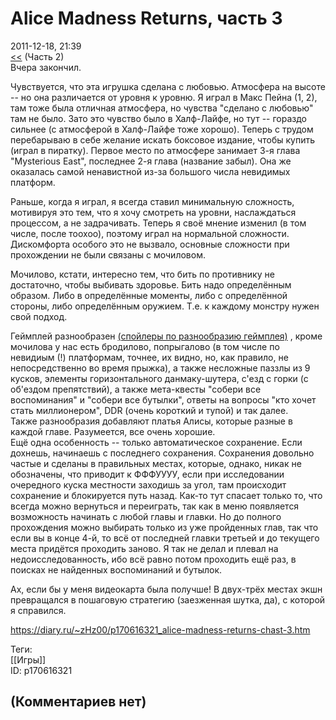Alice Madness Returns, часть 3
==============================

  
2011-12-18, 21:39  
  [<<](Alice%20Madness%20Returns,%20часть%202)  (Часть 2)   
 Вчера закончил.   
   
 Чувствуется, что эта игрушка сделана с любовью. Атмосфера на высоте -- но она различается от уровня к уровню. Я играл в Макс Пейна (1, 2), там тоже была отличная атмосфера, но чувства "сделано с любовью" там не было. Зато это чувство было в Халф-Лайфе, но тут -- гораздо сильнее (с атмосферой в Халф-Лайфе тоже хорошо). Теперь с трудом перебарываю в себе желание искать боксовое издание, чтобы купить (играл в пиратку). Первое место по атмосфере занимает 3-я глава "Mysterious East", последнее 2-я глава (название забыл). Она же оказалась самой ненавистной из-за большого числа невидимых платформ.   
   
 Раньше, когда я играл, я всегда ставил минимальную сложность, мотивируя это тем, что я хочу смотреть на уровни, наслаждаться процессом, а не задрачивать. Теперь я своё мнение изменил (в том числе, после тоохоо), поэтому играл на нормальной сложности. Дискомфорта особого это не вызвало, основные сложности при прохождении не были связаны с мочиловом.   
   
 Мочилово, кстати, интересно тем, что бить по противнику не достаточно, чтобы выбивать здоровье. Бить надо определённым образом. Либо в определённые моменты, либо с определённой стороны, либо определённым оружием. Т.е. к каждому монстру нужен свой подход.   
   
 Геймплей разнообразен  [(спойлеры по разнообразию геймплея)](https://zHz00.diary.ru/p170616321.htm?index=1#linkmore170616321m1)    , кроме мочилова у нас есть бродилово, попрыгалово (в том числе по невидиым (!) платформам, точнее, их видно, но, как правило, не непосредственно во время прыжка), а также несложные паззлы из 9 кусков, элементы горизонтального данмаку-шутера, с'езд с горки (с об'ездом препятствий), а также мета-квесты "собери все воспоминания" и "собери все бутылки", ответы на вопросы "кто хочет стать миллионером", DDR (очень короткий и тупой) и так далее.     
 Также разнообразия добавляют платья Алисы, которые разные в каждой главе. Разумеется, все очень хорошие.   
 Ещё одна особенность -- только автоматическое сохранение. Если дохнешь, начинаешь с последнего сохранения. Сохранения довольно частые и сделаны в правильных местах, которые, однако, никак не обозначены, что приводит к ФФФУУУУ, если при исследовании очередного куска местности заходишь за угол, там происходит сохранение и блокируется путь назад. Как-то тут спасает только то, что всегда можно вернуться и переиграть, так как в меню появляется возможность начинать с любой главы и главки. Но до полного прохождения можно выбирать только из уже пройденных глав, так что если вы в конце 4-й, то всё от последней главки третьей и до текущего места придётся проходить заново. Я так не делал и плевал на недоисследованность, ибо всё равно потом проходить ещё раз, в поисках не найденных воспоминаний и бутылок.   
   
 Ах, если бы у меня видеокарта была получше! В двух-трёх местах экшн превращался в пошаговую стратегию (заезженная шутка, да), с которой я справился.   
  
<https://diary.ru/~zHz00/p170616321_alice-madness-returns-chast-3.htm>  
  
Теги:  
[[Игры]]  
ID: p170616321  


(Комментариев нет)
------------------